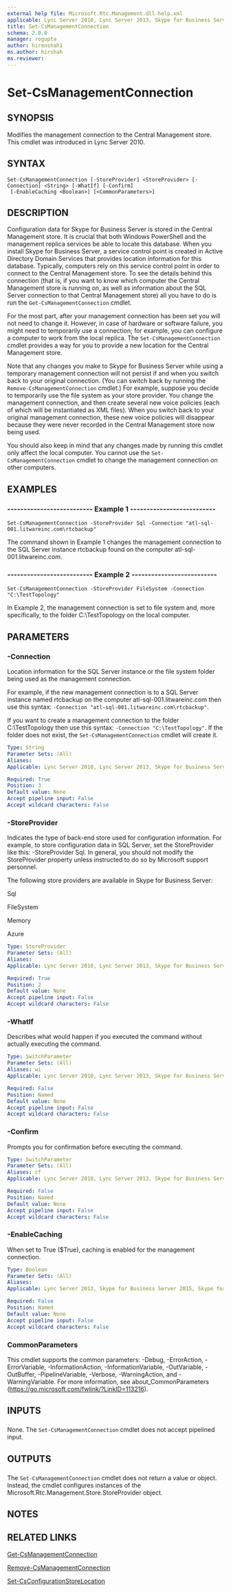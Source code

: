 ```yaml
---
external help file: Microsoft.Rtc.Management.dll-help.xml
applicable: Lync Server 2010, Lync Server 2013, Skype for Business Server 2015, Skype for Business Server 2019
title: Set-CsManagementConnection
schema: 2.0.0
manager: rogupta
author: hirenshah1
ms.author: hirshah
ms.reviewer:
---
```


# Set-CsManagementConnection

## SYNOPSIS
Modifies the management connection to the Central Management store.
This cmdlet was introduced in Lync Server 2010.


## SYNTAX

```
Set-CsManagementConnection [-StoreProvider] <StoreProvider> [-Connection] <String> [-WhatIf] [-Confirm]
 [-EnableCaching <Boolean>] [<CommonParameters>]
```


## DESCRIPTION
Configuration data for Skype for Business Server is stored in the Central Management store.
It is crucial that both Windows PowerShell and the management replica services be able to locate this database.
When you install Skype for Business Server, a service control point is created in Active Directory Domain Services that provides location information for this database.
Typically, computers rely on this service control point in order to connect to the Central Management store.
To see the details behind this connection (that is, if you want to know which computer the Central Management store is running on, as well as information about the SQL Server connection to that Central Management store) all you have to do is run the `Get-CsManagementConnection` cmdlet.

For the most part, after your management connection has been set you will not need to change it.
However, in case of hardware or software failure, you might need to temporarily use a connection; for example, you can configure a computer to work from the local replica.
The `Set-CsManagementConnection` cmdlet provides a way for you to provide a new location for the Central Management store.

Note that any changes you make to Skype for Business Server while using a temporary management connection will not persist if and when you switch back to your original connection.
(You can switch back by running the `Remove-CsManagementConnection` cmdlet.) For example, suppose you decide to temporarily use the file system as your store provider.
You change the management connection, and then create several new voice policies (each of which will be instantiated as XML files).
When you switch back to your original management connection, these new voice policies will disappear because they were never recorded in the Central Management store now being used.

You should also keep in mind that any changes made by running this cmdlet only affect the local computer.
You cannot use the `Set-CsManagementConnection` cmdlet to change the management connection on other computers.


## EXAMPLES

### -------------------------- Example 1 --------------------------
```
Set-CsManagementConnection -StoreProvider Sql -Connection "atl-sql-001.litwareinc.com\rtcbackup"
```

The command shown in Example 1 changes the management connection to the SQL Server instance rtcbackup found on the computer atl-sql-001.litwareinc.com.


### -------------------------- Example 2 --------------------------
```
Set-CsManagementConnection -StoreProvider FileSystem -Connection "C:\TestTopology"
```

In Example 2, the management connection is set to file system and, more specifically, to the folder C:\TestTopology on the local computer.


## PARAMETERS

### -Connection
Location information for the SQL Server instance or the file system folder being used as the management connection.

For example, if the new management connection is to a SQL Server instance named rtcbackup on the computer atl-sql-001.litwareinc.com then use this syntax: `-Connection "atl-sql-001.litwareinc.com\rtcbackup"`.

If you want to create a management connection to the folder C:\TestTopology then use this syntax: `-Connection "C:\TestTopology"`.
If the folder does not exist, the `Set-CsManagementConnection` cmdlet will create it.


```yaml
Type: String
Parameter Sets: (All)
Aliases: 
Applicable: Lync Server 2010, Lync Server 2013, Skype for Business Server 2015, Skype for Business Server 2019

Required: True
Position: 3
Default value: None
Accept pipeline input: False
Accept wildcard characters: False
```

### -StoreProvider
Indicates the type of back-end store used for configuration information.
For example, to store configuration data in SQL Server, set the StoreProvider like this: -StoreProvider Sql.
In general, you should not modify the StoreProvider property unless instructed to do so by Microsoft support personnel.

The following store providers are available in Skype for Business Server:

Sql

FileSystem

Memory

Azure


```yaml
Type: StoreProvider
Parameter Sets: (All)
Aliases: 
Applicable: Lync Server 2010, Lync Server 2013, Skype for Business Server 2015, Skype for Business Server 2019

Required: True
Position: 2
Default value: None
Accept pipeline input: False
Accept wildcard characters: False
```

### -WhatIf
Describes what would happen if you executed the command without actually executing the command.

```yaml
Type: SwitchParameter
Parameter Sets: (All)
Aliases: wi
Applicable: Lync Server 2010, Lync Server 2013, Skype for Business Server 2015, Skype for Business Server 2019

Required: False
Position: Named
Default value: None
Accept pipeline input: False
Accept wildcard characters: False
```

### -Confirm
Prompts you for confirmation before executing the command.

```yaml
Type: SwitchParameter
Parameter Sets: (All)
Aliases: cf
Applicable: Lync Server 2010, Lync Server 2013, Skype for Business Server 2015, Skype for Business Server 2019

Required: False
Position: Named
Default value: None
Accept pipeline input: False
Accept wildcard characters: False
```

### -EnableCaching
When set to True ($True), caching is enabled for the management connection.

```yaml
Type: Boolean
Parameter Sets: (All)
Aliases: 
Applicable: Lync Server 2013, Skype for Business Server 2015, Skype for Business Server 2019

Required: False
Position: Named
Default value: None
Accept pipeline input: False
Accept wildcard characters: False
```

### CommonParameters
This cmdlet supports the common parameters: -Debug, -ErrorAction, -ErrorVariable, -InformationAction, -InformationVariable, -OutVariable, -OutBuffer, -PipelineVariable, -Verbose, -WarningAction, and -WarningVariable. For more information, see about_CommonParameters (https://go.microsoft.com/fwlink/?LinkID=113216).

## INPUTS

###  
None.
The `Set-CsManagementConnection` cmdlet does not accept pipelined input.

## OUTPUTS

###  
The `Set-CsManagementConnection` cmdlet does not return a value or object.
Instead, the cmdlet configures instances of the Microsoft.Rtc.Management.Store.StoreProvider object.

## NOTES

## RELATED LINKS

[Get-CsManagementConnection](Get-CsManagementConnection.md)

[Remove-CsManagementConnection](Remove-CsManagementConnection.md)

[Set-CsConfigurationStoreLocation](Set-CsConfigurationStoreLocation.md)

